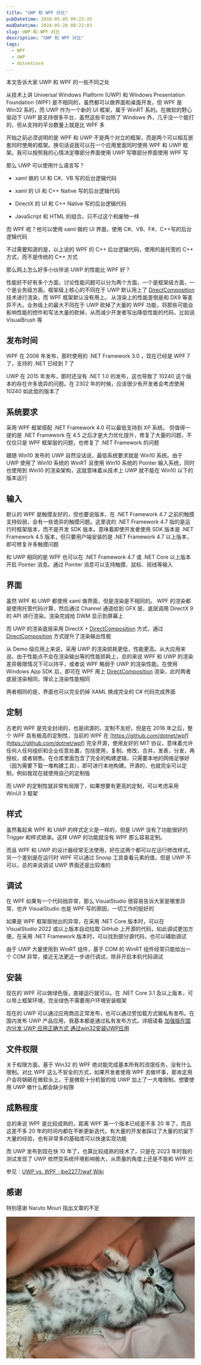 ```yaml
---
title: "UWP 和 WPF 对比"
pubDatetime: 2018-05-05 09:23:33
modDatetime: 2024-05-20 08:22:03
slug: UWP-和-WPF-对比
description: "UWP 和 WPF 对比"
tags:
  - WPF
  - UWP
  - dotnetcore
---
```





本文告诉大家 UWP 和 WPF 的一些不同之处

<!--more-->


<!-- CreateTime:2018/5/5 17:23:33 -->

<!-- csdn -->

<!-- 标签：wpf,uwp,dotnetcore -->

从技术上讲 Universal Windows Platform (UWP) 和 Windows Presentation Foundation (WPF) 是不相同的，虽然都可以做界面和桌面开发，但 WPF 是 Win32 系的，而 UWP 作为一个新的 UI 框架，属于 WinRT 系的。在微软的野心驱动下 UWP 是支持很多平台，虽然这些平台除了 Windows 外，几乎没一个能打的，但从支持的平台数量上就是比 WPF 多

开始之前必须说明的是 WPF 和 UWP 不是两个对立的框架，而是两个可以相互嵌套同时使用的框架。换句话说我可以在一个应用里面同时使用 WPF 和 UWP 框架。我可以按照我的心情决定哪部分界面使用 UWP 写哪部分界面使用 WPF 写

那么 UWP 可以使用什么语言写？

- xaml 做的 UI 和 C#、VB 写的后台逻辑代码

- xaml 的 UI 和 C++ Native 写的后台逻辑代码

- DirectX 的 UI 和 C++ Native 写的后台逻辑代码

- JavaScript 和 HTML 的组合，只不过这个和废物一样

而 WPF 呢？他可以使用 xaml 做的 UI 界面，使用 C#、VB、F#、C++写的后台逻辑代码

不过需要知道的是，以上说的 WPF 的 C++ 后台逻辑代码，使用的是托管的 C++ 方式，而不是传统的 C++ 方式

那么网上怎么好多小伙伴说 UWP 的性能比 WPF 好？

性能好不好有多个方面，讨论性能问题可以分为两个方面，一个是框架级方面，一个是业务级方面。框架级上核心的不同在于 UWP 默认用上了 [DirectComposition](https://msdn.microsoft.com/zh-cn/library/windows/desktop/hh437376.aspx ) 技术进行渲染，而 WPF 框架默认没有用上。 从渲染上的性能差倒是和 DX9 等差异不大。业务级上的最大不同在于 UWP 砍掉了大量的 WPF 功能，将那些可能会影响性能的控件和写法大量的砍掉，从而减少开发者写出降低性能的代码，比如说 VisualBrush 等

<!-- 因为 UWP 的渲染使用的是 [DirectComposition](https://msdn.microsoft.com/zh-cn/library/windows/desktop/hh437376.aspx ) 而 WPF 使用的 [Desktop Window Manager](https://msdn.microsoft.com/en-us/library/windows/desktop/aa969540(v=vs.85).aspx )，请不要在这里和我说 WPF 使用的 DX9 。 -->

<!-- 虽然 WPF 渲染是通过 Dx9 但是最后显示出来是需要 DWM ，所以上面这样说。

之外，UWP 使用 dot net core 编译出来的是 Native 本地代码，WPF 使用 dot net Framework 编译出来是 IL 代码，需要知道 编译出来 Native 代码的性能是 80% C++非托管。所以代码运行会快很多。

这时不要说 IL 可以针对每个 CPU 做优化，因为 dot net core 编译的代码就是对不同的 CPU 做优化。如果还需要对特殊CPU做优化，我还没找到。 -->

## 发布时间

WPF 在 2006 年发布，那时使用的 .NET Framework 3.0 ，现在已经是 WPF 7 了，支持的 .NET 已经到 7 了

UWP 在 2015 年发布，那时还没有 .NET 1.0 的发布，这也导致了 10240 这个版本的存在许多诡异的问题。在 2302 年的时候，应该很少有开发者会考虑使用 10240 如此低的版本了

<!-- 所以垃圾微软的 UWP 有兼容问题，如果选择最低平台，千万不要 10240 这个版本的 api 很多后来系统没有提供的，这是兼容的问题。很多之前的没有公布的 api 已经去掉，很多以前的api已经被标记过时了。 -->

## 系统要求

采用 WPF 框架搭配 .NET Framework 4.0 可以最低支持到 XP 系统。 但值得一提的是 .NET Framework 在 4.5 之后才是大力优化提升，修复了大量的问题，不仅仅只是 WPF 框架层的问题，也修复了 .NET Framework 的问题

跟随 Win10 发布的 UWP 自然没话说，最低系统要求就是 Win10 系统。由于 UWP 使用了 Win10 系统的 WinRT 且使用 Win10 系统的 Pointer 输入系统，同时也使用到 Win10 的渲染架构，这就意味着从技术上 UWP 就不能在 Win10 以下的版本运行

<!-- 因为 WPF 发布的时候还没有 Win7 所以 WPF 是支持 xp 的。但是如果需要支持 xp 就需要使用不大于 .net Framework 4.0 的版本，如果比 4.0 大就无法支持 xp 啦。

需要知道，在 4.5之后 WPF 才修复很多 bug ，提升性能，能不支持 xp 就不要支持 xp。

UWP 发布的时候，因为使用的是 WinRT ，虽然底层和 WPF 一样使用的是 COM 但是添加了很多以前系统不支持的特性。微软为了减少开发或者基于某些考虑，于是UWP不支持以前系统，最低是 win10. -->

<!-- ## 平台

虽然 WPF 很厉害，但是发布的时候几乎没有人知道多平台，所以 WPF 只能支持桌面和 windows 平板。但是现在有 [Avalonia](https://github.com/avaloniaUI/Avalonia) 和 [Xamarin WPF](https://docs.microsoft.com/en-us/xamarin/xamarin-forms/platform/wpf )，这两个都是可以支持很多平台，如 mac 和 Linux ，需要说的是，我一个在开发 Xamarin 的小伙伴说，WPF 是一个恐怖的工程，他不觉得很快就可以把Xamarin WPF放在实际项目。

但是 [Avalonia](https://github.com/avaloniaUI/Avalonia) 只要可以注入渲染就可以使用，输入部分做很少修改就可以在很多平台跑，虽然几个小伙伴告诉我他的树莓派无法运行 [Avalonia](https://github.com/avaloniaUI/Avalonia) ，不过对于一个开源软件，要修改还是很简单。

对比 WPF ，全平台 UWP 支持PC， Notebook， Tablet， Phone， Xbox， IoT， Surface Hub，需要说的最后一个大家不用支持，因为说了10年还没有卖。但是 UWP 支持的都是 微软的系统，对于 Mac 和 Linux 暂时是无法支持的。如果开发的客户需要使用 Mac 和 Linux ，自己不想开发多个代码就不可以选择 UWP 。

但是如果需要性能和支持好的触摸，建议选择 UWP ，不过 UWP 的坑还是好多。 -->

## 输入

默认的 WPF 是触摸友好的，但也要说版本，在 .NET Framework 4.7 之前的触摸支持较弱，会有一些诡异的触摸问题。这里说的 .NET Framework 4.7 指的是运行时框架版本，而不是开发 SDK 版本。意味着即使开发者使用 SDK 版本是 .NET Framework 4.5 版本，但只要用户端安装的是 .NET Framework 4.7 以上版本，即可修复许多触摸问题

和 UWP 相同的是 WPF 也可以在 .NET Framework 4.7 或 .NET Core 以上版本开启 Pointer 消息。通过 Pointer 消息可以支持触摸、鼠标、视线等输入

<!-- 虽然微软说 WPF 是支持触摸的，但是在 4.7 之前的触摸是很差的。所以 WPF 支持鼠标键盘。

但是 UWP 是支持触摸的，鼠标、键盘。

对于 触摸的支持，uwp 是做的很好的，不仅支持了 4.7.1 的指针消息而且还内部支持很多手势。

对于AR的输入，uwp也是支持的。 -->

## 界面

虽然 WPF 和 UWP 都使用 xaml 做界面，但是渲染是不相同的。 WPF 的渲染都是使用托管代码计算，然后通过 Channel 通道给到 GFX 层，底层调用 DirectX 9 的 API 进行渲染。渲染完成给 DWM 显示到屏幕上

而 UWP 的渲染底层采用 DirectX + [DirectComposition](https://msdn.microsoft.com/zh-cn/library/windows/desktop/hh437376.aspx ) 方式，通过 [DirectComposition](https://msdn.microsoft.com/zh-cn/library/windows/desktop/hh437376.aspx ) 方式提升了渲染输出性能

从 Demo 级应用上来说，采用 UWP 的渲染损耗更低，性能更高。从大应用来说，由于性能点不会在渲染输出等的性能损耗上，总的来说 WPF 和 UWP 的渲染差异极限情况下可以持平，或者说 WPF 略弱于 UWP 的渲染性能。在使用 Windows App SDK 后，即可在 WPF 用上 [DirectComposition](https://msdn.microsoft.com/zh-cn/library/windows/desktop/hh437376.aspx ) 渲染，此时两者底层渲染相同，理论上渲染性能相同

两者相同的是，界面也可以完全扔掉 XAML 换成完全的 C# 代码完成界面

<!-- 。但是 WPF 没有使用 DirectX 9 的性能，所以渲染是比较慢的。听说 WPF 可以使用 dx11 dx12都是使用优化级别是 fl9 。 -->

<!-- 我尝试使用 WriteableBitmap 渲染，结果性能比 WPF 渲染快。 其实纯是当时写博客那会我的技术还不足 -->

<!-- 但是 UWP 的渲染很快，因为他使用[DirectComposition](https://msdn.microsoft.com/zh-cn/library/windows/desktop/hh437376.aspx )直接渲染，使用 DX11 渲染。DirectComposition 是通过集成 DWM 渲染的。组合的图形和动画通过 DirectComposition 构建然后传到 DWM 渲染到屏幕。所以使用 DirectComposition 不需要特殊的渲染框架。而且渲染的代码都是编译本地，比较多使用 DX11 ，但是对于很多硬件都支持 dx12 。

那么 DWM 的作用是什么，实际上从[博客](https://msdn.microsoft.com/magazine/dn745861 )可以看到 DWM 实际作用 Windows 组合引擎或合成程序，需要每个窗口把显示的内容给屏外表面或缓冲区，缓冲区是系统给每个顶层窗口分配的，所有的 GDI、D3D、D2D 到先渲染到这里。然后 DWM 决定如何显示，是组合窗口还是做特效，最后再把缓存放到显卡。

这个说法也是不全对的

参见：[Why use DirectComposition? (Windows)](https://msdn.microsoft.com/en-us/library/windows/desktop/hh449195(v=vs.85).aspx ) -->

## 定制

古老的 WPF 是完全封闭的，也是闭源的，定制不友好。但是在 2016 年之后，整个 WPF 具有极高的定制性，当前的 WPF 在 [https://github.com/dotnet/wpf](https://github.com/dotnet/wpf) 完全开源，使用友好的 MIT 协议，意味着允许任何人任何组织和企业任意处置，包括使用，复制，修改，合并，发表，分发，再授权，或者销售。在仓库里面包含了完全的构建逻辑，只需要本地的网络足够好（因为需要下载一堆构建工具），即可进行本地构建。开源的，也就完全可以定制，例如我现在就使用自己的定制版

而 UWP 的定制性就非常有局限了，如果想要有更高的定制，可以考虑采用 WinUI 3 框架

<!-- 虽然开始的 WPF 定制不好，但是现在的 WPF 定制是很好的，可以使用 Host 加入其他的程序，可以使用 dx 加入。如何在 WPF 使用 dx 是相对比较难的，但是可以使用 SharpDx 和 SharpGL 使用 dx 和 opg。

但是 UWP 的定制虽然像 UWP 但是限制很多，一个就是他的源代码看不到，其他的就是很多功能无法使用，如 Adorner 和继承属性。 -->

## 样式

虽然看起来 WPF 和 UWP 的样式定义是一样的，但是 UWP 没有了功能很好的 Trigger 和样式继承。这样 UWP 的功能就没有 WPF 那么容易定制。

而且 WPF 和 UWP 的设计器经常无法使用，好在这两个都可以在运行修改样式。另一个差别是在运行时 WPF 可以通过 Snoop 工具查看元素的值，但是 UWP 不可以，总的来说调试 UWP 界面还是比较难的

## 调试

在 WPF 如果有一个代码抛异常，那么 VisualStudio 很容易告诉大家是哪里异常，也许 VisualStudio 也是 WPF 写的原因，一切工作的挺好的

如果是 WPF 框架层抛出的异常，在采用 .NET Core 版本时，可以在 VisualStudio 2022 或以上版本自动拉取 GitHub 上开源的代码，如此调试更加方便。在采用 .NET Framework 版本时，可以找到部分源代码，也可以辅助调试

由于 UWP 大量使用到 WinRT 组件，基于 COM 的 WinRT 组件经常只能给出一个 COM 异常，接近无法更近一步进行调试，除非开启本机代码调试

<!-- 。但是如果 dot net core 抛异常，那么 VisualStudio 很难告诉但是哪里异常，不过 UWP 是 dot net core 写的，所以 UWP 的异常很难知道是哪里异常，特别是界面异常，经常告诉大家出现一个未知的异常。 -->

<!-- 对比 WPF，现在的微软开放了部分 dot net framework 的源代码，在 WPF ，即使没有源代码，自己反编译也可以看到。但是在 UWP ，没有源代码，而且难以反编译，如果遇到坑都不知道是不是微软的代码写的。 -->

<!-- 需要说的是 UWP 用的 dot net core 是开放源代码的，如果大家想读代码可以在 github 搜索 dot net core 就可以下载。 -->

## 安装

现在的 WPF 可以做绿色版，直接运行就可以。在 .NET Core 3.1 及以上版本，可以带上框架环境，完全绿色不需要用户环境安装框架

现在的 UWP 可以通过应用商店正常发布，也可以通过旁加载方式做私有发布。在国内发布 UWP 产品应用，我基本都是通过私有发布方式。详细请看 [加强版在国内分发 UWP 应用正确方式 通过win32安装UWP应用](https://blog.lindexi.com/post/%E5%8A%A0%E5%BC%BA%E7%89%88%E5%9C%A8%E5%9B%BD%E5%86%85%E5%88%86%E5%8F%91-UWP-%E5%BA%94%E7%94%A8%E6%AD%A3%E7%A1%AE%E6%96%B9%E5%BC%8F-%E9%80%9A%E8%BF%87win32%E5%AE%89%E8%A3%85UWP%E5%BA%94%E7%94%A8.html )

<!-- 但是 dot net core可以带所有的环境，所以 UWP 安装不需要要求用户有 .net Framework 环境，不过 UWP 只能通过应用商店和开发者方式安装。

很多小伙伴还不会安装 UWP 程序，虽然双击就可以安装。

虽然 UWP 不需要 .net framework 环境，但是他需要 win10 ，现在很多用户的电脑都是 win7 所以暂时很难直接告诉大家使用 UWP ，很多人无法安装。 -->

## 文件权限

关于权限方面，基于 Win32 的 WPF 绝对能完成基本所有的流氓任务，没有什么限制。对比 WPF 这么不安全的方式，如果开发者使用 WPF 去做坏事，那肯定用户会将锅砸在微软头上，于是微软十分机智的给 UWP 加上了一大堆限制。想要使用 UWP 做什么都会缺少权限

<!-- 在 WPF 几乎所有文件都能使用，如果发现有文件没权限，那么可以通过申请的方式拿到。对比 WPF 这么不安全，因为可能有开发者删掉了重要的文件，微软提出了安全的代码，所有的不是应用内的文件都需要用户申请才可以。 -->

## 成熟程度

总的来说 WPF 是比较成熟的，距离 WPF 第一个版本已经差不多 20 年了，而且这差不多 20 年的时间内都在不断更新迭代，有大量的开发者踩过了大量的坑留下大量的经验，也有非常多的基础库可以快速实现功能

<!-- 现在已经有 10 多年，有很多库，而且遇到的问题基本都有人遇到。

对于 UWP ，是比较不成熟，很多功能没有。 -->

而 UWP 发布到现在快 10 年了，也算比较成熟的技术了，只是在 2023 年时我的测试发现了 UWP 依然受系统环境影响极大，从质量的角度上还是不能和 WPF 比

参见：[UWP vs. WPF · jbe2277/waf Wiki](https://github.com/jbe2277/waf/wiki/UWP-vs.-WPF )

## 感谢

特别感谢 Naruto Mouri 指出文章的不足

![](images/img-5ac9fff835cfe.jpg)

